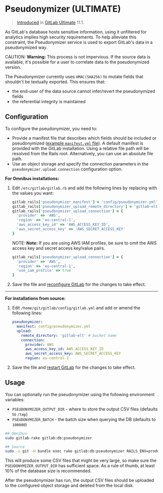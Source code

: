 # Pseudonymizer **(ULTIMATE)**

> [Introduced](https://gitlab.com/gitlab-org/gitlab-ee/merge_requests/5532) in [GitLab Ultimate][ee] 11.1.

As GitLab's database hosts sensitive information, using it unfiltered for analytics
implies high security requirements. To help alleviate this constraint, the Pseudonymizer
service is used to export GitLab's data in a pseudonymized way.

CAUTION: **Warning:**
This process is not impervious. If the source data is available, it's possible for
a user to correlate data to the pseudonymized version.

The Pseudonymizer currently uses `HMAC(SHA256)` to mutate fields that shouldn't
be textually exported. This ensures that:

- the end-user of the data source cannot infer/revert the pseudonymized fields
- the referential integrity is maintained

## Configuration

To configure the pseudonymizer, you need to:

- Provide a manifest file that describes which fields should be included or
  pseudonymized ([example `manifest.yml` file](https://gitlab.com/gitlab-org/gitlab-ee/tree/master/config/pseudonymizer.yml)).
  A default manifest is provided with the GitLab installation. Using a relative file path will be resolved from the Rails root.
  Alternatively, you can use an absolute file path.
- Use an object storage and specify the connection parameters in the `pseudonymizer.upload.connection` configuration option.

**For Omnibus installations:**

1. Edit `/etc/gitlab/gitlab.rb` and add the following lines by replacing with
   the values you want:

    ```ruby
    gitlab_rails['pseudonymizer_manifest'] = 'config/pseudonymizer.yml'
    gitlab_rails['pseudonymizer_upload_remote_directory'] = 'gitlab-elt' # bucket name
    gitlab_rails['pseudonymizer_upload_connection'] = {
      'provider' => 'AWS',
      'region' => 'eu-central-1',
      'aws_access_key_id' => 'AWS_ACCESS_KEY_ID',
      'aws_secret_access_key' => 'AWS_SECRET_ACCESS_KEY'
    }
    ```

    NOTE: **Note:**
    If you are using AWS IAM profiles, be sure to omit the AWS access key and secret access key/value pairs.

    ```ruby
    gitlab_rails['pseudonymizer_upload_connection'] = {
      'provider' => 'AWS',
      'region' => 'eu-central-1',
      'use_iam_profile' => true
    }
    ```

1. Save the file and [reconfigure GitLab](restart_gitlab.md#omnibus-gitlab-reconfigure)
   for the changes to take effect.

---

**For installations from source:**

1. Edit `/home/git/gitlab/config/gitlab.yml` and add or amend the following
   lines:

    ```yaml
    pseudonymizer:
	  manifest: config/pseudonymizer.yml
	  upload:
        remote_directory: 'gitlab-elt' # bucket name
        connection:
          provider: AWS
          aws_access_key_id: AWS_ACCESS_KEY_ID
          aws_secret_access_key: AWS_SECRET_ACCESS_KEY
          region: eu-central-1
    ```

1. Save the file and [restart GitLab](restart_gitlab.md#installations-from-source)
   for the changes to take effect.

## Usage

You can optionally run the pseudonymizer using the following environment variables:

- `PSEUDONYMIZER_OUTPUT_DIR` - where to store the output CSV files (defaults to `/tmp`)
- `PSEUDONYMIZER_BATCH` - the batch size when querying the DB (defaults to `100000`)

```bash
## Omnibus
sudo gitlab-rake gitlab:db:pseudonymizer

## Source
sudo -u git -H bundle exec rake gitlab:db:pseudonymizer RAILS_ENV=production
```

This will produce some CSV files that might be very large, so make sure the
`PSEUDONYMIZER_OUTPUT_DIR` has sufficient space. As a rule of thumb, at least
10% of the database size is recommended.

After the pseudonymizer has run, the output CSV files should be uploaded to the
configured object storage and deleted from the local disk.

[ee]: https://about.gitlab.com/pricing/
